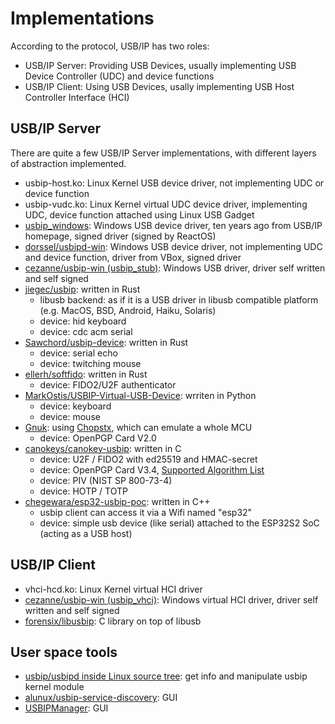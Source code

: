 # Implementations

According to the protocol, USB/IP has two roles:

* USB/IP Server: Providing USB Devices, usually implementing USB Device Controller (UDC) and device functions
* USB/IP Client: Using USB Devices, usally implementing USB Host Controller Interface (HCI)

## USB/IP Server

There are quite a few USB/IP Server implementations, with different layers of abstraction implemented.

* usbip-host.ko: Linux Kernel USB device driver, not implementing UDC or device function
* usbip-vudc.ko: Linux Kernel virtual UDC device driver, implementing UDC, device function attached using Linux USB Gadget
* [usbip\_windows](https://sourceforge.net/projects/usbip/files/usbip_windows/): Windows USB device driver, ten years ago from USB/IP homepage, signed driver (signed by ReactOS)
* [dorssel/usbipd-win](https://github.com/dorssel/usbipd-win): Windows USB device driver, not implementing UDC and device function, driver from VBox, signed driver
* [cezanne/usbip-win (usbip\_stub)](https://github.com/cezanne/usbip-win): Windows USB driver, driver self written and self signed
* [jiegec/usbip](https://github.com/jiegec/usbip): written in Rust
  + libusb backend: as if it is a USB driver in libusb compatible platform (e.g. MacOS, BSD, Android, Haiku, Solaris)
  + device: hid keyboard
  + device: cdc acm serial
* [Sawchord/usbip-device](https://github.com/Sawchord/usbip-device): written in Rust
  + device: serial echo
  + device: twitching mouse
* [ellerh/softfido](https://github.com/ellerh/softfido): written in Rust
  + device: FIDO2/U2F authenticator
* [MarkOstis/USBIP-Virtual-USB-Device](https://github.com/MarkOstis/USBIP-Virtual-USB-Device): wrriten in Python
  + device: keyboard
  + device: mouse
* [Gnuk](http://www.fsij.org/doc-gnuk/index.html): using [Chopstx](https://salsa.debian.org/gnuk-team/chopstx/chopstx), which can emulate a whole MCU
  + device: OpenPGP Card V2.0
* [canokeys/canokey-usbip](github.com/canokeys/canokey-usbip): written in C
  + device: U2F / FIDO2 with ed25519 and HMAC-secret
  + device: OpenPGP Card V3.4, [Supported Algorithm List](https://docs.canokeys.org/userguide/openpgp/#supported-algorithm)
  + device: PIV (NIST SP 800-73-4)
  + device: HOTP / TOTP
* [chegewara/esp32-usbip-poc](https://github.com/chegewara/esp32-usbip-poc): written in C++
  + usbip client can access it via a Wifi named "esp32"
  + device: simple usb device (like serial) attached to the ESP32S2 SoC (acting as a USB host)

## USB/IP Client

* vhci-hcd.ko: Linux Kernel virtual HCI driver
* [cezanne/usbip-win (usbip\_vhci)](https://github.com/cezanne/usbip-win): Windows virtual HCI driver, driver self written and self signed 
* [forensix/libusbip](https://github.com/forensix/libusbip): C library on top of libusb

<!--
Potential implementation ideas:
* libusb with usbip-client
* qemu with usbip-client
-->

## User space tools

* [usbip/usbipd inside Linux source tree](https://github.com/torvalds/linux/tree/master/tools/usb/usbip): get info and manipulate usbip kernel module
* [alunux/usbip-service-discovery](https://github.com/alunux/usbip-service-discovery): GUI
* [USBIPManager](m-antonov/USBIPManager): GUI
